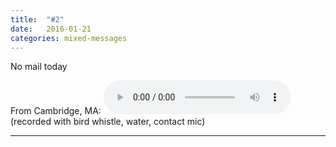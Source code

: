 ```yaml
---
title:  "#2"
date:   2016-01-21
categories: mixed-messages
---
```

No mail today

From Cambridge, MA:
<audio controls="controls">
	<a href="/assets/mm/1-21-16.wav">1-21-16.wav</a>
	<source src="/assets/mm/1-21-16.wav" type="audio/wav">
</audio>
(recorded with bird whistle, water, contact mic)

***